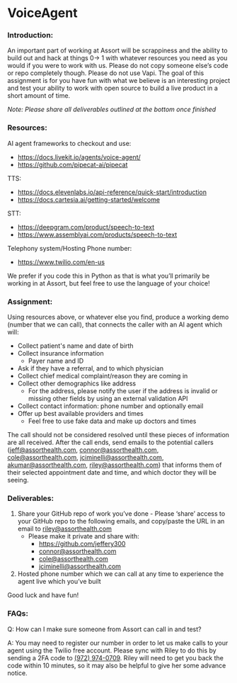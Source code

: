 # VoiceAgent

### Introduction:

An important part of working at Assort will be scrappiness and the ability to build out and hack at things 0→ 1 with whatever resources you need as you would if you were to work with us. Please do not copy someone else’s code or repo completely though. Please do not use Vapi. The goal of this assignment is for you have fun with what we believe is an interesting project and test your ability to work with open source to build a live product in a short amount of time. 

*Note: Please share all deliverables outlined at the bottom once finished*

### Resources:

AI agent frameworks to checkout and use:

- https://docs.livekit.io/agents/voice-agent/
- https://github.com/pipecat-ai/pipecat

TTS:

- https://docs.elevenlabs.io/api-reference/quick-start/introduction
- https://docs.cartesia.ai/getting-started/welcome

STT:

- https://deepgram.com/product/speech-to-text
- https://www.assemblyai.com/products/speech-to-text

Telephony system/Hosting Phone number:

- https://www.twilio.com/en-us

We prefer if you code this in Python as that is what you’ll primarily be working in at Assort, but feel free to use the language of your choice!

### Assignment:

Using resources above, or whatever else you find, produce a working demo (number that we can call), that connects the caller with an AI agent which will:

- Collect patient's name and date of birth
- Collect insurance information
    - Payer name and ID
- Ask if they have a referral, and to which physician
- Collect chief medical complaint/reason they are coming in
- Collect other demographics like address
    - For the address, please notify the user if the address is invalid or missing other fields by using an external validation API
- Collect contact information: phone number and optionally email
- Offer up best available providers and times
    - Feel free to use fake data and make up doctors and times

The call should not be considered resolved until these pieces of information are all received. After the call ends, send emails to the potential callers (jeff@assorthealth.com, connor@assorthealth.com, cole@assorthealth.com, jciminelli@assorthealth.com, akumar@assorthealth.com, riley@assorthealth.com) that informs them of their selected appointment date and time, and which doctor they will be seeing.

### Deliverables:

1. Share your GitHub repo of work you’ve done - Please ‘share’ access to your GitHub repo to the following emails, and copy/paste the URL in an email to riley@assorthealth.com
    - Please make it private and share with:
        - https://github.com/jeffery300
        - connor@assorthealth.com
        - cole@assorthealth.com
        - jciminelli@assorthealth.com
2. Hosted phone number which we can call at any time to experience the agent live which you’ve built

Good luck and have fun!

### **FAQs:**

Q: How can I make sure someone from Assort can call in and test?

A: You may need to register our number in order to let us make calls to your agent using the Twilio free account. Please sync with Riley to do this by sending a 2FA code to [(972) 974-0709](tel:9729740709). Riley will need to get you back the code within 10 minutes, so it may also be helpful to give her some advance notice.